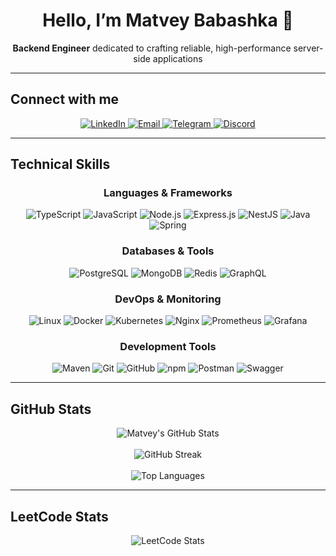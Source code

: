 <h1 align="center">
  Hello, I’m Matvey Babashka 👋
</h1>

<p align="center">
  <strong>Backend Engineer</strong> dedicated to crafting reliable, high-performance server-side applications
</p>

---

## Connect with me

<p align="center">
  <a href="https://www.linkedin.com/in/%D0%BC%D0%B0%D1%82%D0%B2%D0%B5%D0%B9-%D0%B1%D0%B0%D0%B1%D0%B0%D1%88%D0%BA%D0%B0-ba0648359/">
    <img src="https://img.shields.io/badge/LinkedIn-%230077B5.svg?style=for-the-badge&logo=linkedin&logoColor=white" alt="LinkedIn"/>
  </a> 
  <a href="mailto:m5221211m@gmail.com">
    <img src="https://img.shields.io/badge/Email-D14836?style=for-the-badge&logo=gmail&logoColor=white" alt="Email"/>
  </a> 
  <a href="https://t.me/riloid">
    <img src="https://img.shields.io/badge/Telegram-26A5E4?style=for-the-badge&logo=telegram&logoColor=white" alt="Telegram"/>
  </a>
  <a href="https://discord.gg/DzMMQ3XM">
    <img src="https://img.shields.io/badge/Discord-5865F2.svg?style=for-the-badge&logo=discord&logoColor=white" alt="Discord"/>
  </a>
</p>

---

## Technical Skills

<div align="center">

### Languages & Frameworks
<p>
  <img alt="TypeScript" src="https://img.shields.io/badge/TypeScript-%23007ACC.svg?style=for-the-badge&logo=typescript&logoColor=white"/>
  <img alt="JavaScript" src="https://img.shields.io/badge/JavaScript-%23323330.svg?style=for-the-badge&logo=javascript&logoColor=%23F7DF1E"/>
  <img alt="Node.js" src="https://img.shields.io/badge/Node.js-%236DA55F.svg?style=for-the-badge&logo=node.js&logoColor=white"/>
  <img alt="Express.js" src="https://img.shields.io/badge/Express.js-%23404d59.svg?style=for-the-badge&logo=express&logoColor=%2361DAFB"/>
  <img alt="NestJS" src="https://img.shields.io/badge/NestJS-%23E0234E.svg?style=for-the-badge&logo=nestjs&logoColor=white"/>
  <img alt="Java" src="https://img.shields.io/badge/Java-%23ED8B00.svg?style=for-the-badge&logo=openjdk&logoColor=white"/>
  <img alt="Spring" src="https://img.shields.io/badge/Spring-%236DB33F.svg?style=for-the-badge&logo=spring&logoColor=white"/>
</p>

### Databases & Tools
<p>
  <img alt="PostgreSQL" src="https://img.shields.io/badge/PostgreSQL-%23316192.svg?style=for-the-badge&logo=postgresql&logoColor=white"/>
  <img alt="MongoDB" src="https://img.shields.io/badge/MongoDB-%2347A248.svg?style=for-the-badge&logo=mongodb&logoColor=white"/>
  <img alt="Redis" src="https://img.shields.io/badge/Redis-%23DC382D.svg?style=for-the-badge&logo=redis&logoColor=white"/>
  <img alt="GraphQL" src="https://img.shields.io/badge/GraphQL-E10098.svg?style=for-the-badge&logo=graphql&logoColor=white"/>
</p>

###  DevOps & Monitoring
<p>
  <img alt="Linux" src="https://img.shields.io/badge/Linux-%230db7ed.svg?style=for-the-badge&logo=linux&logoColor=white"/>
  <img alt="Docker" src="https://img.shields.io/badge/Docker-%230db7ed.svg?style=for-the-badge&logo=docker&logoColor=white"/>
  <img alt="Kubernetes" src="https://img.shields.io/badge/Kubernetes-%23326CE5.svg?style=for-the-badge&logo=kubernetes&logoColor=white"/>
  <img alt="Nginx" src="https://img.shields.io/badge/Nginx-%23009639.svg?style=for-the-badge&logo=nginx&logoColor=white"/>
  <img alt="Prometheus" src="https://img.shields.io/badge/Prometheus-E6522C.svg?style=for-the-badge&logo=prometheus&logoColor=white"/>
  <img alt="Grafana" src="https://img.shields.io/badge/Grafana-F46800.svg?style=for-the-badge&logo=grafana&logoColor=white"/>
</p>

### Development Tools
<p>
  <img alt="Maven" src="https://img.shields.io/badge/Apache%20Maven-C71A36?style=for-the-badge&logo=Apache%20Maven&logoColor=white"/>
  <img alt="Git" src="https://img.shields.io/badge/Git-%23F05033.svg?style=for-the-badge&logo=git&logoColor=white"/>
  <img alt="GitHub" src="https://img.shields.io/badge/GitHub-%23121011.svg?style=for-the-badge&logo=github&logoColor=white"/>
  <img alt="npm" src="https://img.shields.io/badge/npm-%23CB3837.svg?style=for-the-badge&logo=npm&logoColor=white"/>
  <img alt="Postman" src="https://img.shields.io/badge/Postman-FF6C37.svg?style=for-the-badge&logo=postman&logoColor=white"/>
  <img alt="Swagger" src="https://img.shields.io/badge/Swagger-%2385EA2D.svg?style=for-the-badge&logo=swagger&logoColor=black"/>
</p>

</div>

---

## GitHub Stats

<div align="center">
  <img src="https://github-readme-stats.vercel.app/api?username=riloidx&theme=dark&show_icons=true&include_all_commits=true&count_private=true&hide_border=true" alt="Matvey's GitHub Stats"/>
  <br/><br/>
  <img src="https://github-readme-streak-stats.herokuapp.com/?user=riloidx&theme=dark&hide_border=true" alt="GitHub Streak"/>
  <br/><br/>
  <img src="https://github-readme-stats.vercel.app/api/top-langs/?username=riloidx&theme=dark&layout=compact&hide_border=true" alt="Top Languages"/>
</div>

---

## LeetCode Stats

<div align="center">
  <img src="https://leetcard.jacoblin.cool/Riloid?theme=dark" alt="LeetCode Stats" />
</div>
